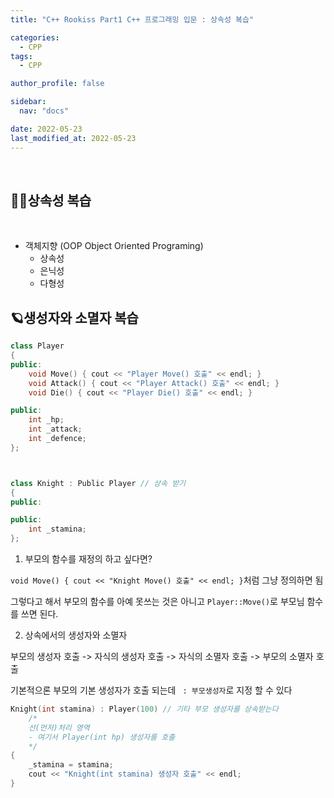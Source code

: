 ```yaml
---
title: "C++ Rookiss Part1 C++ 프로그래밍 입문 : 상속성 복습"

categories:
  - CPP
tags:
  - CPP

author_profile: false

sidebar:
  nav: "docs"

date: 2022-05-23
last_modified_at: 2022-05-23
---
```


<br>

## 🙇‍♀️상속성 복습

<br>

* 객체지향 (OOP Object Oriented Programing)
    - 상속성
    - 은닉성
    - 다형성


## 🪐생성자와 소멸자 복습

```cpp
class Player
{
public:
	void Move() { cout << "Player Move() 호출" << endl; }
	void Attack() { cout << "Player Attack() 호출" << endl; }
	void Die() { cout << "Player Die() 호출" << endl; }

public:
	int _hp;
	int _attack;
	int _defence;
};



class Knight : Public Player // 상속 받기
{
public:

public:
	int _stamina;
};
```

1. 부모의 함수를 재정의 하고 싶다면?

`void Move() { cout << "Knight Move() 호출" << endl; }`처럼 그냥 정의하면 됨

그렇다고 해서 부모의 함수를 아예 못쓰는 것은 아니고 `Player::Move()`로 부모님 함수를 쓰면 된다.

2. 상속에서의 생성자와 소멸자

부모의 생성자 호출 -> 자식의 생성자 호출 -> 자식의 소멸자 호출 -> 부모의 소멸자 호출

기본적으론 부모의 기본 생성자가 호출 되는데 ` : 부모생성자`로 지정 할 수 있다
```cpp
Knight(int stamina) : Player(100) // 기타 부모 생성자를 상속받는다
	/*
	선(먼저)처리 영역
	- 여기서 Player(int hp) 생성자를 호출
	*/
{
	_stamina = stamina;
	cout << "Knight(int stamina) 생성자 호출" << endl;
}
```

<br>
